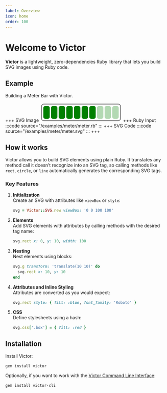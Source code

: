 ```yaml
---
label: Overview
icon: home
order: 100
---
```


# Welcome to Victor

**Victor** is a lightweight, zero-dependencies Ruby library that lets you build
SVG images using Ruby code.

## Example

Building a Meter Bar with Victor.

+++ SVG Image
![](/examples/meter/meter.svg)
+++ Ruby Input
:::code source="/examples/meter/meter.rb" :::
+++ SVG Code
:::code source="/examples/meter/meter.svg" :::
+++

## How it works

Victor allows you to build SVG elements using plain Ruby. It translates any
method call it doesn’t recognize into an SVG tag, so calling methods like
`rect`, `circle`, or `line` automatically generates the corresponding SVG
tags.


### Key Features

1. **Initialization**  
   Create an SVG with attributes like `viewBox` or `style`:
   ```ruby
   svg = Victor::SVG.new viewBox: '0 0 100 100'
   ```
2. **Elements**  
   Add SVG elements with attributes by calling methods with the desired tag name:
   ```ruby
   svg.rect x: 0, y: 10, width: 100
   ```
3. **Nesting**  
   Nest elements using blocks:
   ```ruby
   svg.g transform: 'translate(10 10)' do
     svg.rect x: 10, y: 10
   end
   ```
4. **Attributes and Inline Styling**  
   Attributes are converted as you would expect:
   ```ruby
   svg.rect style: { fill: :blue, font_family: 'Roboto' }
   ```
5. **CSS**  
   Define stylesheets using a hash:
   ```ruby
   svg.css['.box'] = { fill: :red }
   ```

## Installation

Install Victor:

```shell
gem install victor
```

Optionally, if you want to work with the
[Victor Command Line Interface](/usage-patterns/cli/):

```shell
gem install victor-cli
```